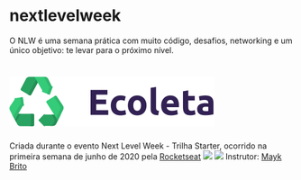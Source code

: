 # nextlevelweek

O NLW é uma semana prática com muito código, desafios, networking e um único objetivo: te levar para o próximo nível. 
# ![](assets/logo.svg)
Criada durante o evento Next Level Week - Trilha Starter, ocorrido na primeira semana de junho de 2020 pela [Rocketseat](https://rocketseat.com.br/)
![](imgs/print1.png) ![](imgs/print2.png)
Instrutor: [Mayk Brito](https://github.com/maykbrito)


